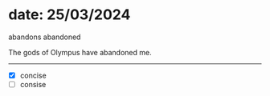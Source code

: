 # date: 25/03/2024

abandons 
abandoned

The gods of Olympus have abandoned me.

---

- [x] concise
- [ ] consise

